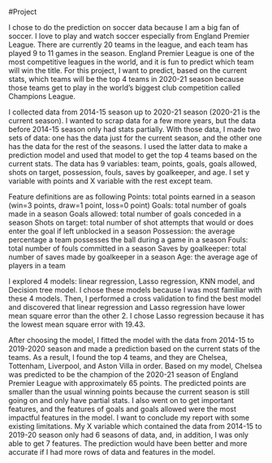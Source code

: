 #Project

I chose to do the prediction on soccer data because I am a big fan of soccer. I love to play and watch soccer especially from England Premier League. There are currently 20 teams in the league, and each team has played 9 to 11 games in the season. England Premier League is one of the most competitive leagues in the world, and it is fun to predict which team will win the title. For this project, I want to predict, based on the current stats, which teams will be the top 4 teams in 2020-21 season because those teams get to play in the world’s biggest club competition called Champions League. 


I collected data from 2014-15 season up to 2020-21 season (2020-21 is the current season). I wanted to scrap data for a few more years, but the data before 2014-15 season only had stats partially. With those data, I made two sets of data: one has the data just for the current season, and the other one has the data for the rest of the seasons. I used the latter data to make a prediction model and used that model to get the top 4 teams based on the current stats. The data has 9 variables: team, points, goals, goals allowed, shots on target, possession, fouls, saves by goalkeeper, and age. I set y variable with points and X variable with the rest except team.


Feature definitions are as following
Points: total points earned in a season (win=3 points, draw=1 point, loss=0 point)
Goals: total number of goals made in a season
Goals allowed: total number of goals conceded in a season 
Shots on target: total number of shot attempts that would or does enter the goal if left unblocked in a season
Possession: the average percentage a team possesses the ball during a game in a season
Fouls: total number of fouls committed in a season
Saves by goalkeeper: total number of saves made by goalkeeper in a season
Age: the average age of players in a team


I explored 4 models: linear regression, Lasso regression, KNN model, and Decision tree model. I chose these models because I was most familiar with these 4 models. Then, I performed a cross validation to find the best model and discovered that linear regression and Lasso regression have lower mean square error than the other 2. I chose Lasso regression because it has the lowest mean square error with 19.43. 


After choosing the model, I fitted the model with the data from 2014-15 to 2019-2020 season and made a prediction based on the current stats of the teams. As a result, I found the top 4 teams, and they are Chelsea, Tottenham, Liverpool, and Aston Villa in order. Based on my model, Chelsea was predicted to be the champion of the 2020-21 season of England Premier League with approximately 65 points. The predicted points are smaller than the usual winning points because the current season is still going on and only have partial stats. I also went on to get important features, and the features of goals and goals allowed were the most impactful features in the model.  I want to conclude my report with some existing limitations. My X variable which contained the data from 2014-15 to 2019-20 season only had 6 seasons of data, and, in addition, I was only able to get 7 features. The prediction would have been better and more accurate if I had more rows of data and features in the model.  
